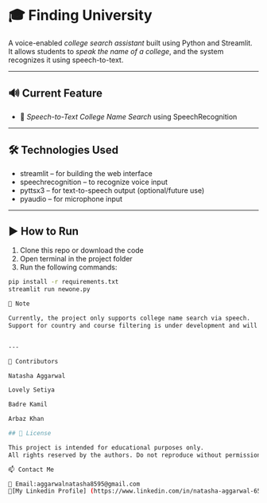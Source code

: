 # 🎓 Finding University

A voice-enabled *college search assistant* built using Python and Streamlit.  
It allows students to *speak the name of a college*, and the system recognizes it using speech-to-text.

---

## 🔊 Current Feature

- 🎤 *Speech-to-Text College Name Search* using SpeechRecognition

---

## 🛠 Technologies Used

- streamlit – for building the web interface  
- speechrecognition – to recognize voice input  
- pyttsx3 – for text-to-speech output (optional/future use)  
- pyaudio – for microphone input  

---

## ▶ How to Run

1. Clone this repo or download the code  
2. Open terminal in the project folder  
3. Run the following commands:

```bash
pip install -r requirements.txt
streamlit run newone.py

🚧 Note

Currently, the project only supports college name search via speech.
Support for country and course filtering is under development and will be added in future updates.


---

👥 Contributors

Natasha Aggarwal

Lovely Setiya

Badre Kamil

Arbaz Khan

## 📄 License

This project is intended for educational purposes only.  
All rights reserved by the authors. Do not reproduce without permission.

📫 Contact Me

📧 Email:aggarwalnatasha8595@gmail.com
🔗[My Linkedin Profile] (https://www.linkedin.com/in/natasha-aggarwal-65543a2b6?utm_source=share&utm_campaign=share_via&utm_content=profile&utm_medium=android_app)
